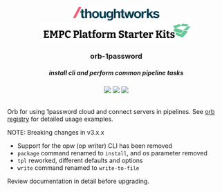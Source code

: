 <div align="center">
	<p>
		<img alt="Thoughtworks Logo" src="https://raw.githubusercontent.com/ThoughtWorks-DPS/static/master/thoughtworks_flamingo_wave.png?sanitize=true" width=200 />
    <br />
		<img alt="DPS Title" src="https://raw.githubusercontent.com/ThoughtWorks-DPS/static/master/EMPCPlatformStarterKitsImage.png" width=350/>
	</p>
  <h3>orb-1password</h3>
  <h5>install cli and perform common pipeline tasks</h5>
  <a href="https://app.circleci.com/pipelines/github/ThoughtWorks-DPS/orb-1password"><img src="https://circleci.com/gh/ThoughtWorks-DPS/orb-1password.svg?style=shield"></a> <a href="https://badges.circleci.com/orbs/twdps/onepassword.svg"><img src="https://badges.circleci.com/orbs/twdps/onepassword.svg"></a> <a href="https://opensource.org/licenses/MIT"><img src="https://img.shields.io/badge/license-MIT-blue.svg"></a>
</div>
<br />

Orb for using 1password cloud and connect servers in pipelines. See [orb registry](https://circleci.com/developer/orbs/orb/twdps/onepassword) for detailed usage examples.

NOTE: Breaking changes in v3.x.x  
* Support for the opw (op writer) CLI has been removed  
* `package` command renamed to `install`, and os parameter removed  
* `tpl` reworked, different defaults and options  
* `write` command renamed to `write-to-file`  

Review documentation in detail before upgrading.
